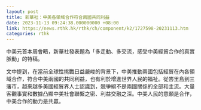 ```yaml
---
layout: post
title: 新華社：中美各領域合作符合兩國共同利益
date: 2023-11-13 09:24:38.000000000 +08:00
link: https://news.rthk.hk/rthk/ch/component/k2/1727598-20231113.htm
categories: rthk
---
```


中美元首本周會晤，新華社發表題為「多走動、多交流，感受中美經貿合作的真實脈動」的特稿。

文中提到，在當前全球性挑戰日益嚴峻的背景下，中美推動兩國包括經貿在內各領域合作，符合中美兩國的共同利益，也有利於增進世界人民的福祉。從峇里島到三藩市，越來越多美國經貿界人士認識到，競爭絕不是兩國關係的全部和主流。大量客觀事實和數據凸顯中美社會聯繫之密、利益交融之深。中美人民的意願是合作，中美合作的動力是共贏。
